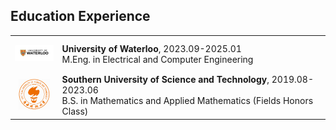 
## Education Experience

<table frame="void" rules="none" style="width: 100%; border-collapse: collapse;">
    <tr style="height: 60px; border: none;">
        <td style="width: 15%; border: none; text-align: center; vertical-align: middle;">
            <img src="../assets/img/uwaterloo.webp" style="width: 150px; height: auto; border: none;">
        </td>
        <td style="border: none; vertical-align: middle;">
            <div>
                <b>University of Waterloo</b>, 2023.09-2025.01
                <br>
                M.Eng. in Electrical and Computer Engineering
            </div>
        </td>
    </tr>
    <tr style="height: 60px; border: none;">
        <td style="width: 15%; border: none; text-align: center; vertical-align: middle;">
            <img src="../assets/img/sustech.png" style="width: 50px; height: auto; border: none;">
        </td>
        <td style="border: none; vertical-align: middle;">
            <div>
                <b>Southern University of Science and Technology</b>, 2019.08-2023.06
                <br>
                B.S. in Mathematics and Applied Mathematics (Fields Honors Class)
            </div>
        </td>
    </tr>
</table>
